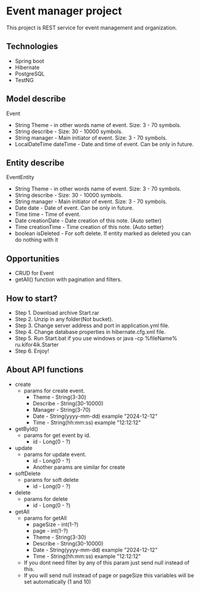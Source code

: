 Event manager project
===
This project is REST service for event management and organization.

Technologies
---
* Spring boot
* Hibernate
* PostgreSQL
* TestNG

Model describe
---
Event
* String Theme - in other words name of event. Size: 3 - 70 symbols.
* String describe - Size: 30 - 10000 symbols.
* String manager - Main initiator of event. Size: 3 - 70 symbols.
* LocalDateTime dateTime - Date and time of event. Can be only in future. 

Entity describe
---
EventEntity
* String Theme - in other words name of event. Size: 3 - 70 symbols.
* String describe - Size: 30 - 10000 symbols.
* String manager - Main initiator of event. Size: 3 - 70 symbols.
* Date date - Date of event. Can be only in future.
* Time time - Time of event.
* Date creationDate - Date creation of this note. (Auto setter)
* Time creationTime - Time creation of this note. (Auto setter)
* boolean isDeleted - For soft delete. If entity marked as deleted you can do nothing with it

Opportunities
---
* CRUD for Event
* getAll() function with pagination and filters.

 How to start?
---
+ Step 1. Download archive Start.rar
+ Step 2. Unzip in any folder(Not bucket).
+ Step 3. Change server address and port in application.yml file.
+ Step 4. Change database properties in hibernate.cfg.xml file.
+ Step 5. Run Start.bat if you use windows or java -cp %fileName% ru.kifor4ik.Starter
+ Step 6. Enjoy!

About API functions
---
+ create
  + params for create event.
    + Theme - String(3-30)
    + Describe - String(30-10000)
    + Manager - String(3-70)
    + Date - String(yyyy-mm-dd) example "2024-12-12"
    + Time - String(hh:mm:ss) example "12:12:12"
+ getById()
  + params for get event by id.
    + id - Long(0 - ?)
+ update 
  + params for update event.
    + id - Long(0 - ?)
    + Another params are similar for create
+ softDelete
  + params for soft delete
    + id - Long(0 - ?)
+ delete
  + params for delete
    + id - Long(0 - ?)
+ getAll
  + params for getAll
    + pageSize - int(1-?)
    + page - int(1-?)
    + Theme - String(3-30)
    + Describe - String(30-10000)
    + Date - String(yyyy-mm-dd) example "2024-12-12"
    + Time - String(hh:mm:ss) example "12:12:12"
  + If you dont need filter by any of this param just send null instead of this.
  + If you will send null instead of page or pageSize this variables will be set automatically (1 and 10)
